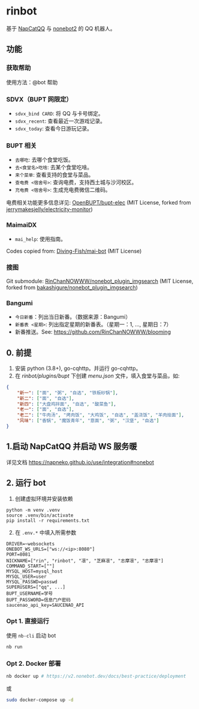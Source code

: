 # rinbot

基于 [NapCatQQ](https://github.com/NapNeko/NapCatQQ) 与 [nonebot2](https://github.com/nonebot/nonebot2) 的 QQ 机器人。

## 功能

### 获取帮助

使用方法：@bot 帮助

### SDVX（BUPT 网限定）

- `sdvx_bind CARD`: 将 QQ 与卡号绑定。
- `sdvx_recent`: 查看最近一次游戏记录。
- `sdvx_today`: 查看今日游玩记录。

### BUPT 相关

- `去哪吃`: 去哪个食堂吃饭。
- `去<食堂名>吃啥`: 去某个食堂吃啥。
- `来个菜单`: 查看支持的食堂与菜品。
- `查电费 <宿舍号>`: 查询电费，支持西土城与沙河校区。
- `充电费 <宿舍号>`: 生成充电费微信二维码。

电费相关功能更多信息详见: [OpenBUPT/bupt-elec](https://github.com/OpenBUPT/bupt-elec) (MIT License, forked from [jerrymakesjelly/electricity-monitor](https://github.com/jerrymakesjelly/electricity-monitor))

### MaimaiDX

- `mai_help`: 使用指南。

Codes copied from: [Diving-Fish/mai-bot](https://github.com/Diving-Fish/mai-bot) (MIT License)

### 搜图

Git submodule: [RinChanNOWWW/nonebot_plugin_imgsearch](https://github.com/RinChanNOWWW/nonebot_plugin_imgsearch) (MIT License, forked from [bakashigure/nonebot_plugin_imgsearch](https://github.com/bakashigure/nonebot_plugin_imgsearch))

### Bangumi

- `今日新番`：列出当日新番。（数据来源：Bangumi）
- `新番表 <星期>`: 列出指定星期的新番表。（星期一：1, ..., 星期日：7）
- 新番推送。See: https://github.com/RinChanNOWWW/blooming

## 0. 前提

1. 安装 python (3.8+), go-cqhttp。并运行 go-cqhttp。
2. 在 *rinbot/plugins/bupt* 下创建 *menu.json* 文件，填入食堂与菜品，如:

```json
{
    "新一": ["面", "粥", "自选", "铁板砂锅"],
    "新二": ["面", "自选"],
    "新四": ["大盘鸡拌面", "自选", "酸菜鱼"],
    "老一": ["面", "自选"],
    "老二": ["牛肉汤", "烤肉饭", "大鸡饭", "自选", "盖浇饭", "羊肉烩面"],
    "风味": ["香锅", "魔饭青年", "意面", "粥", "汉堡", "自选"]
}
```

## 1.启动 NapCatQQ 并启动 WS 服务暖

详见文档 https://napneko.github.io/use/integration#nonebot

## 2. 运行 bot

1. 创建虚拟环境并安装依赖

```
python -m venv .venv
source .venv/bin/activate
pip install -r requirements.txt
```

2. 在 `.env.*` 中填入所需参数


```
DRIVER=~websockets
ONEBOT_WS_URLS=["ws://<ip>:8080"]
PORT=8081
NICKNAME=["rin", "rinbot", "凛", "芝麻凛", "志摩凛", "志摩凛"]
COMMAND_START=[""]
MYSQL_HOST=mysql_host
MYSQL_USER=user
MYSQL_PASSWD=passwd
SUPERUSERS=["qq", ...]
BUPT_USERNAME=学号
BUPT_PASSWORD=信息门户密码
saucenao_api_key=SAUCENAO_API
```

### Opt 1. 直接运行

使用 `nb-cli` 启动 bot

```bash
nb run
```

### Opt 2. Docker 部署

```bash
nb docker up # https://v2.nonebot.dev/docs/best-practice/deployment
```

或

```bash
sudo docker-compose up -d
```

